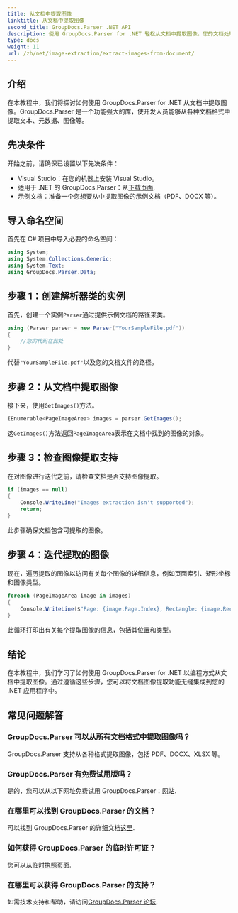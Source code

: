 ```yaml
---
title: 从文档中提取图像
linktitle: 从文档中提取图像
second_title: GroupDocs.Parser .NET API
description: 使用 GroupDocs.Parser for .NET 轻松从文档中提取图像。您的文档处理能力和简化图像提取任务非常有效。
type: docs
weight: 11
url: /zh/net/image-extraction/extract-images-from-document/
---
```

## 介绍
在本教程中，我们将探讨如何使用 GroupDocs.Parser for .NET 从文档中提取图像。GroupDocs.Parser 是一个功能强大的库，使开发人员能够从各种文档格式中提取文本、元数据、图像等。
## 先决条件
开始之前，请确保已设置以下先决条件：
- Visual Studio：在您的机器上安装 Visual Studio。
- 适用于 .NET 的 GroupDocs.Parser：从[下载页面](https://releases.groupdocs.com/parser/net/).
- 示例文档：准备一个您想要从中提取图像的示例文档（PDF、DOCX 等）。

## 导入命名空间
首先在 C# 项目中导入必要的命名空间：
```csharp
using System;
using System.Collections.Generic;
using System.Text;
using GroupDocs.Parser.Data;
```
## 步骤 1：创建解析器类的实例
首先，创建一个实例`Parser`通过提供示例文档的路径来类。
```csharp
using (Parser parser = new Parser("YourSampleFile.pdf"))
{
    //您的代码在此处
}
```
代替`"YourSampleFile.pdf"`以及您的文档文件的路径。
## 步骤 2：从文档中提取图像
接下来，使用`GetImages()`方法。
```csharp
IEnumerable<PageImageArea> images = parser.GetImages();
```
这`GetImages()`方法返回`PageImageArea`表示在文档中找到的图像的对象。
## 步骤 3：检查图像提取支持
在对图像进行迭代之前，请检查文档是否支持图像提取。
```csharp
if (images == null)
{
    Console.WriteLine("Images extraction isn't supported");
    return;
}
```
此步骤确保文档包含可提取的图像。
## 步骤 4：迭代提取的图像
现在，遍历提取的图像以访问有关每个图像的详细信息，例如页面索引、矩形坐标和图像类型。
```csharp
foreach (PageImageArea image in images)
{
    Console.WriteLine($"Page: {image.Page.Index}, Rectangle: {image.Rectangle}, Type: {image.FileType}");
}
```
此循环打印出有关每个提取图像的信息，包括其位置和类型。

## 结论
在本教程中，我们学习了如何使用 GroupDocs.Parser for .NET 以编程方式从文档中提取图像。通过遵循这些步骤，您可以将文档图像提取功能无缝集成到您的 .NET 应用程序中。

## 常见问题解答
### GroupDocs.Parser 可以从所有文档格式中提取图像吗？
GroupDocs.Parser 支持从各种格式提取图像，包括 PDF、DOCX、XLSX 等。
### GroupDocs.Parser 有免费试用版吗？
是的，您可以从以下网址免费试用 GroupDocs.Parser：[网站](https://releases.groupdocs.com/).
### 在哪里可以找到 GroupDocs.Parser 的文档？
可以找到 GroupDocs.Parser 的详细文档[这里](https://reference.groupdocs.com/parser/net/).
### 如何获得 GroupDocs.Parser 的临时许可证？
您可以从[临时执照页面](https://purchase.groupdocs.com/temporary-license/).
### 在哪里可以获得 GroupDocs.Parser 的支持？
如需技术支持和帮助，请访问[GroupDocs.Parser 论坛](https://forum.groupdocs.com/c/parser/17).